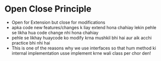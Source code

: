 # Open Close Principle
- Open for Extension but close for modifications
- apka code new features/changes k liay extend hona chahiay lekin pehle se likha hua code change nhi hona chahiay
- pehle se likhay huaycode ko modify krna mushkil bhi hai aur aik acchi practice bhi nhi hai
- This is one of the reasons why we use interfaces so that hum method ki internal implementation usse implement krne wali class per chor den!


